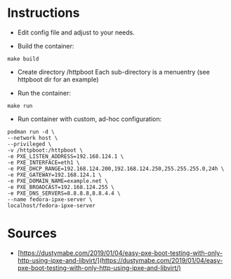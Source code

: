 # Instructions

* Edit config file and adjust to your needs.

* Build the container:
~~~
make build
~~~

* Create directory /httpboot
Each sub-directory is a menuentry (see httpboot dir for an example)

* Run the container:
~~~
make run
~~~

* Run container with custom, ad-hoc configuration:
~~~
podman run -d \
--network host \
--privileged \
-v /httpboot:/httpboot \
-e PXE_LISTEN_ADDRESS=192.168.124.1 \
-e PXE_INTERFACE=eth1 \
-e PXE_DHCP_RANGE=192.168.124.200,192.168.124.250,255.255.255.0,24h \
-e PXE_GATEWAY=192.168.124.1 \
-e PXE_DOMAIN_NAME=example.net \
-e PXE_BROADCAST=192.168.124.255 \
-e PXE_DNS_SERVERS=8.8.8.8,8.8.4.4 \
--name fedora-ipxe-server \
localhost/fedora-ipxe-server
~~~

# Sources

* [https://dustymabe.com/2019/01/04/easy-pxe-boot-testing-with-only-http-using-ipxe-and-libvirt/](https://dustymabe.com/2019/01/04/easy-pxe-boot-testing-with-only-http-using-ipxe-and-libvirt/)
